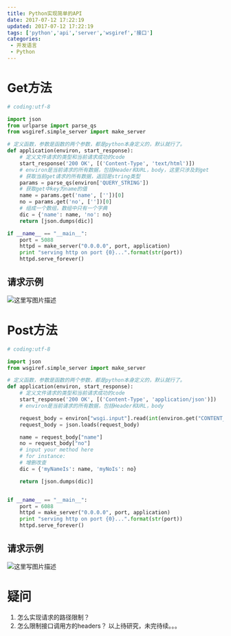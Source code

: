 ```yaml
---
title: Python实现简单的API
date: 2017-07-12 17:22:19
updated: 2017-07-12 17:22:19
tags: ['python','api','server','wsgiref','接口']
categories: 
 - 开发语言
 - Python
---
```


# Get方法

```python
# coding:utf-8

import json
from urlparse import parse_qs
from wsgiref.simple_server import make_server

# 定义函数，参数是函数的两个参数，都是python本身定义的，默认就行了。
def application(environ, start_response):
    # 定义文件请求的类型和当前请求成功的code
    start_response('200 OK', [('Content-Type', 'text/html')])
    # environ是当前请求的所有数据，包括Header和URL，body，这里只涉及到get
    # 获取当前get请求的所有数据，返回是string类型
    params = parse_qs(environ['QUERY_STRING'])
    # 获取get中key为name的值
    name = params.get('name', [''])[0]
    no = params.get('no', [''])[0]
    # 组成一个数组，数组中只有一个字典
    dic = {'name': name, 'no': no}
    return [json.dumps(dic)]

if __name__ == "__main__":
    port = 5088
    httpd = make_server("0.0.0.0", port, application)
    print "serving http on port {0}...".format(str(port))
    httpd.serve_forever()
```

## 请求示例

![这里写图片描述](https://imgconvert.csdnimg.cn/aHR0cDovL2ltZy5ibG9nLmNzZG4ubmV0LzIwMTcwNzEyMTcxOTIzMzg1?x-oss-process=image/format,png)

# Post方法

```python
# coding:utf-8

import json
from wsgiref.simple_server import make_server

# 定义函数，参数是函数的两个参数，都是python本身定义的，默认就行了。
def application(environ, start_response):
    # 定义文件请求的类型和当前请求成功的code
    start_response('200 OK', [('Content-Type', 'application/json')])
    # environ是当前请求的所有数据，包括Header和URL，body

    request_body = environ["wsgi.input"].read(int(environ.get("CONTENT_LENGTH", 0)))
    request_body = json.loads(request_body)

    name = request_body["name"]
    no = request_body["no"]
    # input your method here
    # for instance:
    # 增删改查
    dic = {'myNameIs': name, 'myNoIs': no}

    return [json.dumps(dic)]


if __name__ == "__main__":
    port = 6088
    httpd = make_server("0.0.0.0", port, application)
    print "serving http on port {0}...".format(str(port))
    httpd.serve_forever()
```

## 请求示例

![这里写图片描述](https://imgconvert.csdnimg.cn/aHR0cDovL2ltZy5ibG9nLmNzZG4ubmV0LzIwMTcwNzEyMTcyMDA4Mjc4?x-oss-process=image/format,png)

# 疑问

 1. 怎么实现请求的路径限制？
 2. 怎么限制接口调用方的headers？
以上待研究，未完待续。。。